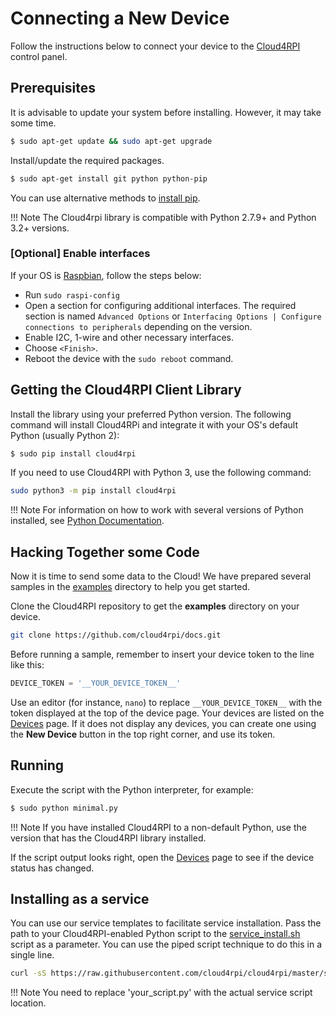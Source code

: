 # Connecting a New Device

Follow the instructions below to connect your device to the [Cloud4RPI](https://cloud4rpi.io) control panel.

## Prerequisites

It is advisable to update your system before installing. However, it may take some time.

``` bash
$ sudo apt-get update && sudo apt-get upgrade
```

Install/update the required packages.

``` bash
$ sudo apt-get install git python python-pip
```

You can use alternative methods to [install pip](https://pip.pypa.io/en/stable/installing.html).

!!! Note
    The Cloud4rpi library is compatible with Python 2.7.9+ and Python 3.2+ versions.


### [Optional] Enable interfaces
If your OS is [Raspbian](https://www.raspberrypi.org/downloads/raspbian/), follow the steps below:

- Run `sudo raspi-config`
- Open a section for configuring additional interfaces. The required section is named `Advanced Options` or `Interfacing Options | Configure connections to peripherals` depending on the version.
- Enable I2C, 1-wire and other necessary interfaces.
- Choose `<Finish>`.
- Reboot the device with the `sudo reboot` command.


## Getting the Cloud4RPI Client Library

Install the library using your preferred Python version. The following command will install Cloud4RPi and integrate it with your OS's default Python (usually Python 2):

``` bash
$ sudo pip install cloud4rpi
```

If you need to use Cloud4RPI with Python 3, use the following command:

``` bash
sudo python3 -m pip install cloud4rpi
```

!!! Note
    For information on how to work with several versions of Python installed, see [Python Documentation](https://docs.python.org/3/installing/).

## Hacking Together some Code

Now it is time to send some data to the Cloud! We have prepared several samples in the [examples](https://github.com/cloud4rpi/cloud4rpi/tree/master/examples) directory to help you get started.

Clone the Cloud4RPI repository to get the **examples** directory on your device.

``` bash
git clone https://github.com/cloud4rpi/docs.git
```

Before running a sample, remember to insert your device token to the line like this:

``` python
DEVICE_TOKEN = '__YOUR_DEVICE_TOKEN__'
```

Use an editor (for instance, `nano`) to replace `__YOUR_DEVICE_TOKEN__` with the token displayed at the top of the device page. Your devices are listed on the [Devices](https://cloud4rpi.io/devices) page. If it does not display any devices, you can create one using the **New Device** button in the top right corner, and use its token.


## Running

Execute the script with the Python interpreter, for example:

``` bash
$ sudo python minimal.py
```

!!! Note
    If you have installed Cloud4RPI to a non-default Python, use the version that has the Cloud4RPI library installed.

If the script output looks right, open the [Devices](https://cloud4rpi.io/devices) page to see if the device status has changed.


## Installing as a service

You can use our service templates to facilitate service installation. Pass the path to your Cloud4RPI-enabled Python script to the [service_install.sh](https://github.com/cloud4rpi/cloud4rpi/blob/master/service_install.sh) script as a parameter. You can use the piped script technique to do this in a single line.

``` bash
curl -sS https://raw.githubusercontent.com/cloud4rpi/cloud4rpi/master/service_install.sh | sudo bash -s your_script.py
```

!!! Note
    You need to replace 'your_script.py' with the actual service script location.
